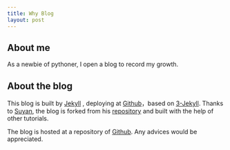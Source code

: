 ```yaml
---
title: Why Blog
layout: post
---
```


## About me

As a newbie of pythoner, I open a blog to record my growth.

## About the blog

This blog is built by [Jekyll](http://jekyllrb.com/) , deploying at [Github](https://pages.github.com)，based on [3-Jekyll](https://github.com/P233/3-Jekyll). Thanks to  [Suyan](https://github.com/suyan/), the blog is forked from his [repository](https://github.com/suyan/suyan.github.io) and built with the help of other tutorials.

The blog is hosted at a repository of [Github](https://github.com/UxxUnet/UxxUnet.github.io). Any advices would be appreciated.
